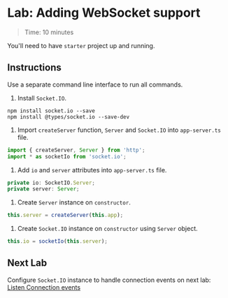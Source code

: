 # Lab: Adding WebSocket support 

> Time: 10 minutes

You'll need to have `starter` project up and running.

## Instructions

Use a separate command line interface to run all commands.

1. Install `Socket.IO`.

```console
npm install socket.io --save
npm install @types/socket.io --save-dev
```

1. Import `createServer` function, `Server` and `Socket.IO` into `app-server.ts` file.

```ts
import { createServer, Server } from 'http';
import * as socketIo from 'socket.io';
```

1. Add `io` and `server` attributes into `app-server.ts` file.

```ts
private io: SocketIO.Server;
private server: Server;
```

1. Create `Server` instance on `constructor`.
```ts
this.server = createServer(this.app);
```

1. Create `Socket.IO` instance on `constructor` using `Server` object.
```ts
this.io = socketIo(this.server);
```

## Next Lab
Configure `Socket.IO` instance to handle connection events on next lab: [Listen Connection events](lab-02.md)